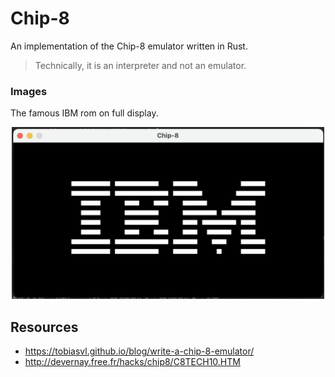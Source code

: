 # Chip-8
An implementation of the Chip-8 emulator written in Rust.
> Technically, it is an interpreter and not an emulator.

### Images

The famous IBM rom on full display.
<div align="center">
    <img src="images/IBM.png" alt="IBM Logo ROM displayed on Chip-8 emulator" width="500">
</div>

## Resources
- https://tobiasvl.github.io/blog/write-a-chip-8-emulator/
- http://devernay.free.fr/hacks/chip8/C8TECH10.HTM